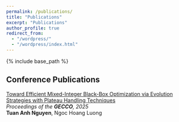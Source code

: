 ```yaml
---
permalink: /publications/
title: "Publications"
excerpt: "Publications"
author_profile: true
redirect_from: 
  - "/wordpress/"
  - "/wordpress/index.html"
---
```


{% include base_path %}

## Conference Publications
[Toward Efficient Mixed-Integer Black-Box Optimization via Evolution Strategies with Plateau Handling Techniques](https://dl.acm.org/doi/10.1145/3712256.3726320) <br/>
*Proceedings of the __GECCO__, 2025* <br/>
__Tuan Anh Nguyen__, Ngoc Hoang Luong<br/>